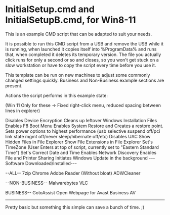 # InitialSetup.cmd and InitialSetupB.cmd, for Win8-11

This is an example CMD script that can be adapted to suit your needs. 

It is possible to run this CMD script from a USB and remove the USB while it is running, when launched it copies itself into %ProgramData% and runs that, when completed it deletes its temporary version. The file you actually click runs for only a second or so and closes, so you won't get stuck on a slow workstation or have to copy the script every time before you use it.

This template can be run on new machines to adjust some commonly changed settings quickly.
Business and Non-Business example sections are present.

Actions the script performs in this example state:

(Win 11 Only for these -> Fixed right-click menu, reduced spacing between lines in explorer)

Disables Device Encryption
Cleans up leftover Windows Installation Files
Enables F8 Boot Menu
Enables System Restore and Creates a restore point.
Sets power options to highest performance (usb selective suspend off/pci link state mgmt off/never sleep/hibernate off/etc)
Disables UAC
Show Hidden Files in File Explorer
Show File Extensions in File Explorer
Set's TimeZone (User Enters at top of script, currently set to "Eastern Standard Time")
Set's Correct Date and Time
Enables Network Discovery
Enables File and Printer Sharing
Initiates Windows Update in the background
---Software Downloaded/Installed---

--ALL--
7zip
Chrome
Adobe Reader (Without bloat)
ADWCleaner

--NON-BUSINESS--
Malwarebytes
VLC

BUSINESS--
GotoAssist
Open Webpage for Avast Business AV

-----

Pretty basic but something this simple can save a bunch of time. ;)
